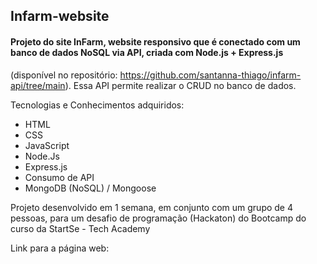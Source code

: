 ## Infarm-website

#### Projeto do site InFarm, website responsivo que é conectado com um banco de dados NoSQL via API, criada com Node.js + Express.js 
(disponível no repositório: https://github.com/santanna-thiago/infarm-api/tree/main). Essa API permite realizar o CRUD no banco de dados.



Tecnologias e Conhecimentos adquiridos:
- HTML
- CSS
- JavaScript
- Node.Js
- Express.js
- Consumo de API
- MongoDB (NoSQL) / Mongoose

Projeto desenvolvido em 1 semana, em conjunto com um grupo de 4 pessoas, para um desafio de programação (Hackaton) do Bootcamp do curso da StartSe - Tech Academy

Link para a página web:
